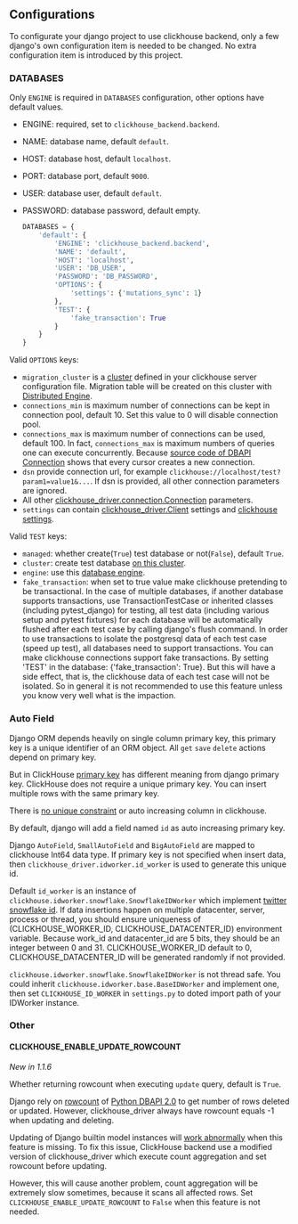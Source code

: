 Configurations
---

To configurate your django project to use clickhouse backend, only a few django's own configuration item is needed to be changed.
No extra configuration item is introduced by this project.

### DATABASES

Only `ENGINE` is required in `DATABASES` configuration, other options have default values.

- ENGINE: required, set to `clickhouse_backend.backend`.
- NAME: database name, default `default`.
- HOST: database host, default `localhost`.
- PORT: database port, default `9000`.
- USER: database user, default `default`.
- PASSWORD: database password, default empty.

  ```python
  DATABASES = {
      'default': {
          'ENGINE': 'clickhouse_backend.backend',
          'NAME': 'default',
          'HOST': 'localhost',
          'USER': 'DB_USER',
          'PASSWORD': 'DB_PASSWORD',
          'OPTIONS': {
              'settings': {'mutations_sync': 1}
          },
          'TEST': {
              'fake_transaction': True
          }
      }
  }
  ```

Valid `OPTIONS` keys:

- `migration_cluster` is a [cluster](https://clickhouse.com/docs/en/engines/table-engines/special/distributed#distributed-clusters) defined in your clickhouse server configuration file.
Migration table will be created on this cluster with [Distributed Engine](https://clickhouse.com/docs/en/engines/table-engines/special/distributed).
- `connections_min` is maximum number of connections can be kept in connection pool, default 10. Set this value to 0 will disable connection pool.
- `connections_max` is maximum number of connections can be used, default 100. In fact, `connections_max` is maximum numbers of queries one can execute concurrently.
Because [source code of DBAPI Connection](https://github.com/mymarilyn/clickhouse-driver/blob/0.2.5/clickhouse_driver/dbapi/connection.py#L46) shows that every cursor creates a new connection.
- `dsn` provide connection url, for example `clickhouse://localhost/test?param1=value1&...`. If dsn is provided, all other connection parameters are ignored.
- All other [clickhouse_driver.connection.Connection](https://clickhouse-driver.readthedocs.io/en/latest/api.html#connection) parameters.
- `settings` can contain [clickhouse_driver.Client](https://clickhouse-driver.readthedocs.io/en/latest/api.html?highlight=client#clickhouse_driver.Client) settings and [clickhouse settings](https://clickhouse.com/docs/en/operations/settings/settings).

Valid `TEST` keys:

- `managed`: whether create(`True`) test database or not(`False`), default `True`.
- `cluster`: create test database [on this cluster](https://clickhouse.com/docs/en/sql-reference/statements/create/database#on-cluster).
- `engine`: use this [database engine](https://clickhouse.com/docs/en/sql-reference/statements/create/database#engine).
- `fake_transaction`: when set to true value make clickhouse pretending to be transactional.
  In the case of multiple databases, if another database supports transactions, use TransactionTestCase or inherited classes (including pytest_django) for testing, all test data (including various setup and pytest fixtures) for each database will be automatically flushed after each test case by calling django's flush command.
  In order to use transactions to isolate the postgresql data of each test case (speed up test), all databases need to support transactions. You can make clickhouse connections support fake transactions. By setting 'TEST' in the database: {'fake_transaction': True}.
  But this will have a side effect, that is, the clickhouse data of each test case will not be isolated. So in general it is not recommended to use this feature unless you know very well what is the impaction.


### Auto Field

Django ORM depends heavily on single column primary key, this primary key is a unique identifier of an ORM object.
All `get` `save` `delete` actions depend on primary key.

But in ClickHouse [primary key](https://clickhouse.com/docs/en/engines/table-engines/mergetree-family/mergetree#primary-keys-and-indexes-in-queries) has different meaning from django primary key. ClickHouse does not require a unique primary key. You can insert multiple rows with the same primary key.

There is [no unique constraint](https://github.com/ClickHouse/ClickHouse/issues/3386#issuecomment-429874647) or auto increasing column in clickhouse.

By default, django will add a field named `id` as auto increasing primary key.

Django `AutoField`, `SmallAutoField` and `BigAutoField` are mapped to clickhouse Int64 data type. If primary key is not specified when insert data, then `clickhouse_driver.idworker.id_worker` is used to generate this unique id.

Default `id_worker` is an instance of `clickhouse.idworker.snowflake.SnowflakeIDWorker` which implement [twitter snowflake id](https://en.wikipedia.org/wiki/Snowflake_ID).
If data insertions happen on multiple datacenter, server, process or thread, you should ensure uniqueness of (CLICKHOUSE_WORKER_ID, CLICKHOUSE_DATACENTER_ID) environment variable.
Because work_id and datacenter_id are 5 bits, they should be an integer between 0 and 31. CLICKHOUSE_WORKER_ID default to 0, CLICKHOUSE_DATACENTER_ID will be generated randomly if not provided.

`clickhouse.idworker.snowflake.SnowflakeIDWorker` is not thread safe. You could inherit `clickhouse.idworker.base.BaseIDWorker` and implement one, then set `CLICKHOUSE_ID_WORKER` in `settings.py` to doted import path of your IDWorker instance.

### Other

#### CLICKHOUSE_ENABLE_UPDATE_ROWCOUNT

*New in 1.1.6*

Whether returning rowcount when executing `update` query, default is `True`.

Django rely on [rowcount](https://peps.python.org/pep-0249/#rowcount) of [Python DBAPI 2.0](https://peps.python.org/pep-0249/) to get number of rows deleted or updated.
However, clickhouse_driver always have rowcount equals -1 when updating and deleting.

Updating of Django builtin model instances will [work abnormally](https://github.com/jayvynl/django-clickhouse-backend/issues/9) when this feature is missing.
To fix this issue, ClickHouse backend use a modified version of clickhouse_driver which execute count aggregation and set rowcount before updating.

However, this will cause another problem, count aggregation will be extremely slow sometimes, because it scans all affected rows.
Set `CLICKHOUSE_ENABLE_UPDATE_ROWCOUNT` to `False` when this feature is not needed.
